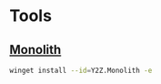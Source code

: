 # Tools

## [Monolith](https://github.com/Y2Z/monolith)

```sh
winget install --id=Y2Z.Monolith -e
```
